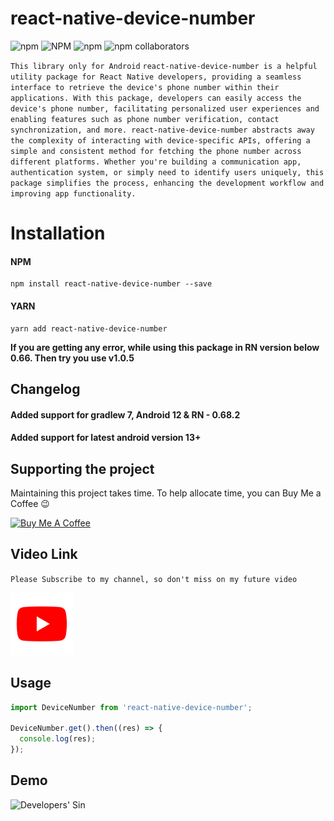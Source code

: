 # react-native-device-number

![npm](https://img.shields.io/npm/dt/react-native-device-number?style=flat-square) ![NPM](https://img.shields.io/npm/l/react-native-device-number?style=flat-square) ![npm](https://img.shields.io/npm/v/react-native-device-number?style=flat-square) ![npm collaborators](https://img.shields.io/npm/collaborators/react-native-device-number?style=flat-square)

`This library only for Android`
`react-native-device-number is a helpful utility package for React Native developers, providing a seamless interface to retrieve the device's phone number within their applications. With this package, developers can easily access the device's phone number, facilitating personalized user experiences and enabling features such as phone number verification, contact synchronization, and more. react-native-device-number abstracts away the complexity of interacting with device-specific APIs, offering a simple and consistent method for fetching the phone number across different platforms. Whether you're building a communication app, authentication system, or simply need to identify users uniquely, this package simplifies the process, enhancing the development workflow and improving app functionality.`

# Installation
#### NPM
```shell
npm install react-native-device-number --save
```

#### YARN
```shell
yarn add react-native-device-number
```
**If you are getting any error, while using this package in RN version below 0.66. Then try you use v1.0.5**

## Changelog

#### Added support for gradlew 7, Android 12 & RN - 0.68.2
#### Added support for latest android version 13+

## Supporting the project

Maintaining this project takes time. To help allocate time, you can Buy Me a Coffee :wink:

<a href="https://www.buymeacoffee.com/mdrajibsk8" target="_blank"><img src="https://cdn.buymeacoffee.com/buttons/default-orange.png" alt="Buy Me A Coffee" width="200" height="50" ></a>

## Video Link

`Please Subscribe to my channel, so don't miss on my future video`

<a href="https://www.youtube.com/watch?v=qRPx_9wnZ3k&ab_channel=Developer%27sSin" target="_blank"><img src="https://github.com/mdrajibsk8/React-Native-Push-Notification-Firebase7/blob/master/de1c91788be0d791135736995109272a.png?raw=true" alt="View Video" width="100" height="100" ></a>

## Usage

```javascript
import DeviceNumber from 'react-native-device-number';

DeviceNumber.get().then((res) => {
  console.log(res);
});
```

## Demo

<img src="https://raw.githubusercontent.com/mdrajibsk8/react-native-device-number/master/img.png?raw=true" alt="Developers' Sin" width="250" height="450" >
